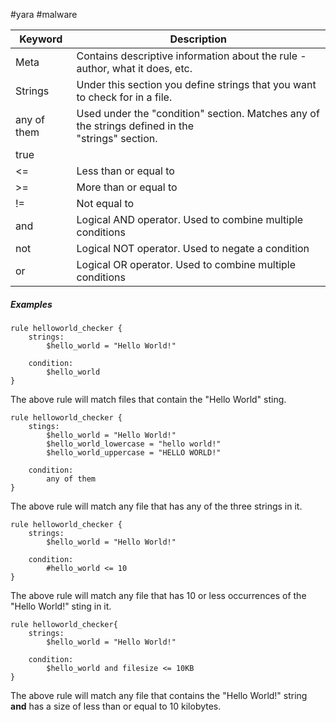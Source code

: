 #yara #malware 


| Keyword     | Description                                                                                         |
| ----------- | --------------------------------------------------------------------------------------------------- |
| Meta        | Contains descriptive information about the rule - author, what it does, etc.                        |
| Strings     | Under this section you define strings that you want to check for in a file.                         |
| any of them | Used under the "condition" section. Matches any of the strings defined in the<br>"strings" section. |
| true        |                                                                                                     |
| <=          | Less than or equal to                                                                               |
| >=          | More than or equal to                                                                               |
| !=          | Not equal to                                                                                        |
| and         | Logical AND operator. Used to combine multiple conditions                                           |
| not         | Logical NOT operator. Used to negate a condition                                                    |
| or          | Logical OR operator. Used to combine multiple conditions                                            |

##### Examples

```yara
rule helloworld_checker {
	strings:
		$hello_world = "Hello World!"

	condition:
		$hello_world
}
```

The above rule will match files that contain the "Hello World" sting.

```yara
rule helloworld_checker {
	stings:
		$hello_world = "Hello World!"
		$hello_world_lowercase = "hello world!"
		$hello_world_uppercase = "HELLO WORLD!"

	condition:
		any of them
}
```

The above rule will match any file that has any of the three strings in it.

```yara
rule helloworld_checker {
	strings:
		$hello_world = "Hello World!"

	condition:
		#hello_world <= 10
}
```

The above rule will match any file that has 10 or less occurrences of the "Hello World!" sting in it.

```yara
rule helloworld_checker{
	strings:
		$hello_world = "Hello World!"

	condition:
		$hello_world and filesize <= 10KB
}
```

The above rule will match any file that contains the "Hello World!" string **and** has a size of less than or equal to 10 kilobytes.